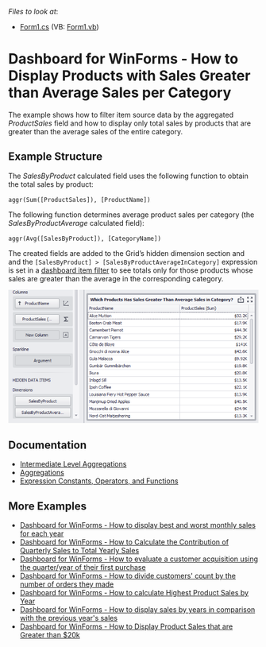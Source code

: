 <!-- default file list -->
*Files to look at*:

* [Form1.cs](./CS/ProductSalesGreaterThanAverage/Form1.cs) (VB: [Form1.vb](./VB/ProductSalesGreaterThanAverage/Form1.vb))
<!-- default file list end -->

# Dashboard for WinForms - How to Display Products with Sales Greater than Average Sales per Category

The example shows how to filter item source data by the aggregated *ProductSales* field and how to display only total sales by products that are greater than the average sales of the entire category.

## Example Structure

The *SalesByProduct* calculated field uses the following function to obtain the total sales by product:

```
aggr(Sum([ProductSales]), [ProductName])
```

The following function determines average product sales per category (the *SalesByProductAverage* calculated field):

```
aggr(Avg([SalesByProduct]), [CategoryName])
```

The created fields are added to the Grid’s hidden dimension section and and the ```[SalesByProduct] > [SalesByProductAverageInCategory]``` expression is set in a [dashboard item filter](https://docs.devexpress.com/Dashboard/116537/common-features/data-shaping/filtering) to see totals only for those products whose sales are greater than the average in the corresponding category.

![grid](image/grid.png)

## Documentation

- [Intermediate Level Aggregations](https://docs.devexpress.com/Dashboard/115870/)
- [Aggregations](https://docs.devexpress.com/Dashboard/115894/)
- [Expression Constants, Operators, and Functions](https://docs.devexpress.com/Dashboard/400122/)

## More Examples

- [Dashboard for WinForms - How to display best and worst monthly sales for each year](https://github.com/DevExpress-Examples/how-to-display-best-and-worst-monthly-sales-for-each-year-t369371)
- [Dashboard for WinForms - How to Calculate the Contribution of Quarterly Sales to Total Yearly Sales](https://github.com/DevExpress-Examples/how-to-calculate-the-contribution-of-quarterly-sales-to-total-yearly-sales)
- [Dashboard for WinForms - How to evaluate a customer acquisition using the quarter/year of their first purchase](https://github.com/DevExpress-Examples/how-to-divide-customers-count-by-the-number-of-orders-they-made-t372356)
- [Dashboard for WinForms - How to divide customers' count by the number of orders they made](https://github.com/DevExpress-Examples/how-to-divide-customers-count-by-the-number-of-orders-they-made-t372356)
- [Dashboard for WinForms - How to calculate Highest Product Sales by Year](https://github.com/DevExpress-Examples/how-to-show-products-with-the-best-sales-in-a-year-along-with-sales-values-t372408)
- [Dashboard for WinForms - How to display sales by years in comparison with the previous year's sales](https://github.com/DevExpress-Examples/win-dashboard-display-previous-year-sales)
- [Dashboard for WinForms - How to Display Product Sales that are Greater than $20k](https://github.com/DevExpress-Examples/How-to-Display-Product-Sales-that-are-Greater-than-20k)
